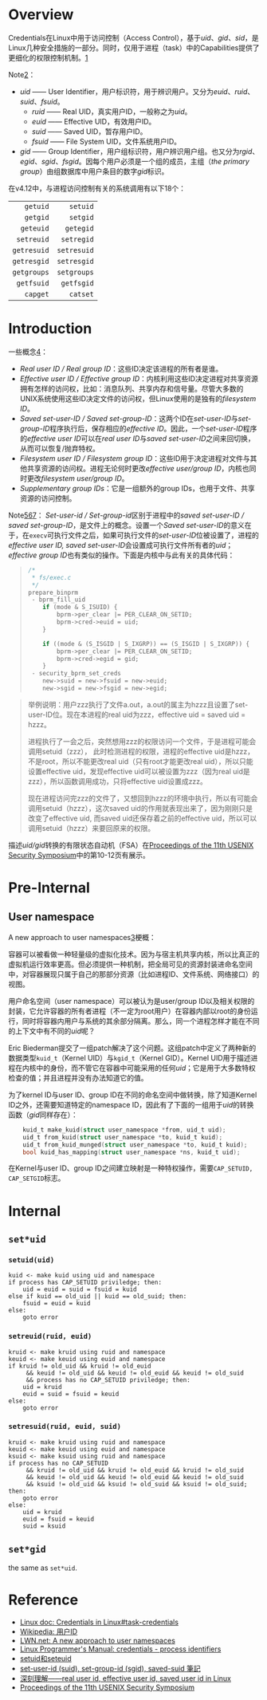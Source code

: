 <!-- TITLE: Credentials -->
<!-- SUBTITLE: A quick summary of Credentials -->

# Overview
Credentials在Linux中用于访问控制（Access Control），基于*uid*、*gid*、*sid*，是Linux几种安全措施的一部分。同时，仅用于进程（task）中的Capabilities提供了更细化的权限控制机制。[1][1]

Note[2][2]：
* *uid* —— User Identifier，用户标识符，用于辨识用户。又分为*euid*、*ruid*、*suid*、*fsuid*。
  	- *ruid* —— Real UID，真实用户ID，一般称之为*uid*。
  	- *euid* —— Effective UID，有效用户ID。
  	-  *suid* —— Saved UID，暂存用户ID。
  	-  *fsuid* —— File System UID，文件系统用户ID。
* *gid* —— Group Identifier，用户组标识符，用户辨识用户组。也又分为*rgid*、*egid*、*sgid*、*fsgid*。因每个用户必须是一个组的成员，主组（*the primary group*）由组数据库中用户条目的数字*gid*标识。

在v4.12中，与进程访问控制有关的系统调用有以下18个：

| | |
| --: | --: |
| `getuid` | `setuid` | 
| `getgid` | `setgid` |
| `geteuid` |`getegid` |
| `setreuid` | `setregid` |
| `getresuid` | `setresuid` | 
| `getresgid` | `setresgid` |
| `getgroups` | `setgroups` |
| `getfsuid` | `getfsgid` | 
| `capget` | `catset` |

# Introduction
一些概念[4][4]：
- *Real user ID / Real group ID*：这些ID决定该进程的所有者是谁。
- *Effective user ID / Effective group ID*：内核利用这些ID决定进程对共享资源拥有怎样的访问权，比如：消息队列、共享内存和信号量。尽管大多数的UNIX系统使用这些ID决定文件的访问权，但Linux使用的是独有的*filesystem ID*。
- *Saved set-user-ID / Saved set-group-ID*：这两个ID在*set-user-ID*与*set-group-ID*程序执行后，保存相应的*effective ID*。因此，一个*set-user-ID*程序的*effective user ID*可以在*real user ID*与*saved set-user-ID*之间来回切换，从而可以恢复/抛弃特权。
- *Filesystem user ID / Filesystem group ID*：这些ID用于决定进程对文件与其他共享资源的访问权。进程无论何时更改*effective user/group ID*，内核也同时更改*filesystem user/group ID*。
-  *Supplementary group IDs*：它是一组额外的group IDs，也用于文件、共享资源的访问控制。

Note[5][5][6][6][7][7]：
*Set-user-id / Set-group-id*区别于进程中的*saved set-user-ID / saved set-group-ID*，是文件上的概念。设置一个*Saved set-user-ID*的意义在于，在`execv`可执行文件之后，如果可执行文件的*set-user-ID*位被设置了，进程的*effective user ID, saved set-user-ID*会设置成可执行文件所有者的*uid*；*effective group ID*也有类似的操作。下面是内核中与此有关的具体代码：
> ```c
> /* 
>  * fs/exec.c
>  */
> prepare_binprm
>  - bprm_fill_uid
>     if (mode & S_ISUID) {
>         bprm->per_clear |= PER_CLEAR_ON_SETID;
>         bprm->cred->euid = uid;
>     }
> 
>     if ((mode & (S_ISGID | S_IXGRP)) == (S_ISGID | S_IXGRP)) {
>         bprm->per_clear |= PER_CLEAR_ON_SETID;
>         bprm->cred->egid = gid;
>     }
>  - security_bprm_set_creds
>     new->suid = new->fsuid = new->euid;
>     new->sgid = new->fsgid = new->egid;
> ```

> 举例说明：用户zzz执行了文件a.out，a.out的属主为hzzz且设置了set-user-ID位。现在本进程的real uid为zzz，effective uid = saved uid = hzzz。
> 
> 进程执行了一会之后，突然想用zzz的权限访问一个文件，于是进程可能会调用setuid（zzz）， 此时检测进程的权限，进程的effective uid是hzzz，不是root，所以不能更改real uid（只有root才能更改real uid），所以只能设置effective uid，发现effective uid可以被设置为zzz（因为real uid是zzz），所以函数调用成功，只将effective uid设置成zzz。
> 
> 现在进程访问完zzz的文件了，又想回到hzzz的环境中执行，所以有可能会调用setuid（hzzz），这次saved uid的作用就表现出来了，因为刚刚只是改变了effective uid, 而saved uid还保存着之前的effective uid，所以可以调用setuid（hzzz）来要回原来的权限。

描述*uid/gid*转换的有限状态自动机（FSA）在[Proceedings of the 11th USENIX Security Symposium][8]中的第10-12页有展示。

# Pre-Internal
## User namespace
A new approach to user namespaces[3][3]梗概：

容器可以被看做一种轻量级的虚拟化技术。因为与宿主机共享内核，所以比真正的虚拟机运行效率更高。但必须提供一种机制，把全局可见的资源封装进命名空间中，对容器展现只属于自己的那部分资源（比如进程ID、文件系统、网络接口）的视图。

用户命名空间（user namespace）可以被认为是user/group ID以及相关权限的封装，它允许容器的所有者进程（不一定为root用户）在容器内部以root的身份运行，同时将容器内用户与系统的其余部分隔离。那么，同一个进程怎样才能在不同的上下文中有不同的*uid*呢？

Eric Biederman提交了一组patch解决了这个问题。这组patch中定义了两种新的数据类型`kuid_t`（Kernel UID）与`kgid_t`（Kernel GID）。Kernel UID用于描述进程在内核中的身份，而不管它在容器中可能采用的任何*uid*；它是用于大多数特权检查的值；并且进程并没有办法知道它的值。

为了kernel ID与user ID、group ID在不同的命名空间中做转换，除了知道Kernel ID之外，还需要知道特定的namespace ID，因此有了下面的一组用于*uid*的转换函数（*gid*同样存在）：

```c
    kuid_t make_kuid(struct user_namespace *from, uid_t uid);
    uid_t from_kuid(struct user_namespace *to, kuid_t kuid);
    uid_t from_kuid_munged(struct user_namespace *to, kuid_t kuid);
    bool kuid_has_mapping(struct user_namespace *ns, kuid_t uid);
```

在Kernel与user ID、group ID之间建立映射是一种特权操作，需要`CAP_SETUID, CAP_SETGID`标志。

# Internal
## `set*uid`
### `setuid(uid)`
```
kuid <- make kuid using uid and namespace
if process has CAP_SETUID priviledge; then:
    uid = euid = suid = fsuid = kuid
else if kuid == old_uid || kuid == old_suid; then:
    fsuid = euid = kuid
else:
    goto error
```
### `setreuid(ruid, euid)`
```
kruid <- make kruid using ruid and namespace
keuid <- make keuid using euid and namespace
if kruid != old_uid && kruid != old_euid 
     && keuid != old_uid && keuid != old_euid && keuid != old_suid
     && process has no CAP_SETUID priviledge; then:
    uid = kruid
    euid = suid = fsuid = keuid
else:
    goto error
```
### `setresuid(ruid, euid, suid)`
```
kruid <- make kruid using ruid and namespace
keuid <- make keuid using euid and namespace
ksuid <- make ksuid using ruid and namespace
if process has no CAP_SETUID
     && kruid != old_uid && kruid != old_euid && kruid != old_suid
     && keuid != old_uid && keuid != old_euid && keuid != old_suid
     && ksuid != old_uid && ksuid != old_suid && ksuid != old_suid; then:
    goto error
else:
    uid = kruid
    euid = fsuid = keuid
    suid = ksuid
```
## `set*gid`
the same as `set*uid`.

# Reference

- [Linux doc: Credentials in Linux#task-credentials][1]
- [Wikipedia: 用户ID][2]
- [LWN.net: A new approach to user namespaces][3]
- [Linux Programmer's Manual: credentials - process identifiers][4]
- [setuid和seteuid][5]
- [set-user-id (suid), set-group-id (sgid), saved-suid 筆記][6]
- [深刻理解——real user id, effective user id, saved user id in Linux][7]
- [Proceedings of the 11th USENIX Security Symposium][8]

[1]: https://www.kernel.org/doc/html/v4.17/security/credentials.html#task-credentials "Linux doc: Credentials in Linux#task-credentials"
[2]: https://zh.wikipedia.org/wiki/%E7%94%A8%E6%88%B7ID "Wikipedia: 用户ID"
[3]: https://lwn.net/Articles/491310/ "LWN.net: A new approach to user namespaces"
[4]: http://man7.org/linux/man-pages/man7/credentials.7.html "Linux Programmer's Manual: credentials - process identifiers"
[5]: https://lengzzz.com/note/archive-20140117 "setuid和seteuid"
[6]: https://kenlosolid.blogspot.com/2010/11/set-user-id-suid-set-group-id-sgid.html "set-user-id (suid), set-group-id (sgid), saved-suid 筆記"
[7]: https://blog.csdn.net/fmeng23/article/details/23115989 "深刻理解——real user id, effective user id, saved user id in Linux"
[8]: https://www.usenix.org/legacy/event/sec02/full_papers/chen/chen.pdf "Proceedings of the 11th USENIX Security Symposium"

